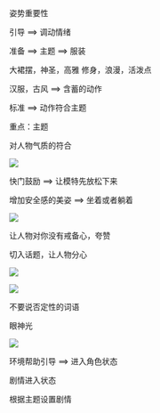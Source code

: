 姿势重要性

引导 ==> 调动情绪

准备 ==> 主题 ==> 服装

大裙摆，神圣，高雅
修身，浪漫，活泼点

汉服，古风 ==> 含蓄的动作

标准 ==> 动作符合主题

重点：主题

对人物气质的符合

![](https://cdn.jsdelivr.net/gh/Vixcity/FigureBed/img/202203172027534.png)

快门鼓励 ==> 让模特先放松下来

增加安全感的美姿 ==> 坐着或者躺着

![](https://cdn.jsdelivr.net/gh/Vixcity/FigureBed/img/202203172034369.png)

让人物对你没有戒备心，夸赞

切入话题，让人物分心

![](https://cdn.jsdelivr.net/gh/Vixcity/FigureBed/img/202203172047917.png)

![](https://cdn.jsdelivr.net/gh/Vixcity/FigureBed/img/202203172049141.png)

不要说否定性的词语

眼神光

![](https://cdn.jsdelivr.net/gh/Vixcity/FigureBed/img/202203172059241.png)

环境帮助引导 ==> 进入角色状态

剧情进入状态

根据主题设置剧情